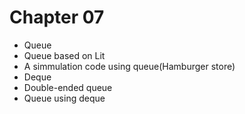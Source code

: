 # Chapter 07
- Queue
 - Queue based on Lit 
 - A simmulation code using queue(Hamburger store)
- Deque
 - Double-ended queue
 - Queue using deque

